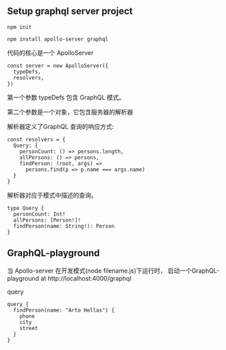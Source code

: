 
## Setup graphql server project
```
npm init

npm install apollo-server graphql
```

代码的核心是一个 ApolloServer
```
const server = new ApolloServer({
  typeDefs,
  resolvers,
})
```
第一个参数 typeDefs 包含 GraphQL 模式。

第二个参数是一个对象，它包含服务器的解析器

解析器定义了GraphQL 查询的响应方式:
```
const resolvers = {
  Query: {
    personCount: () => persons.length,
    allPersons: () => persons,
    findPerson: (root, args) =>
      persons.find(p => p.name === args.name)
  }
}
```
解析器对应于模式中描述的查询。
```
type Query {
  personCount: Int!
  allPersons: [Person!]!
  findPerson(name: String!): Person
}
```

## GraphQL-playground

当 Apollo-server 在开发模式(node filename.js)下运行时，
启动一个GraphQL-playground at http://localhost:4000/graphql

query
```
query {
  findPerson(name: "Arto Hellas") {
    phone 
    city 
    street
  }
}
```